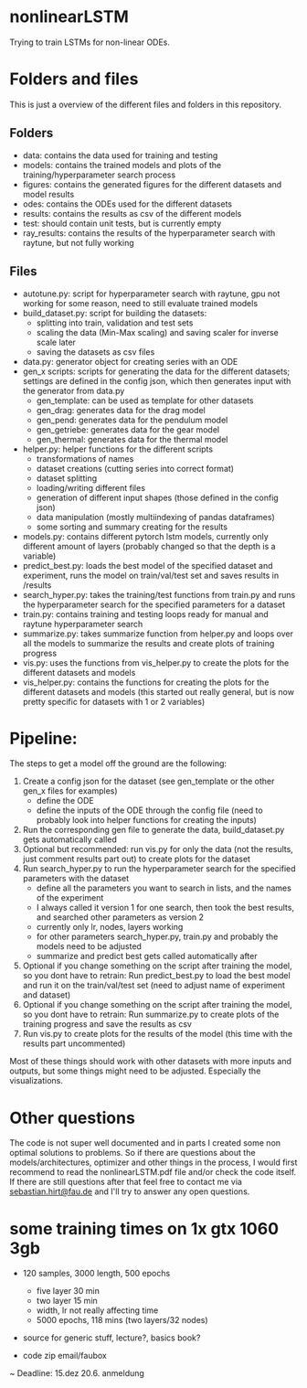 # nonlinearLSTM
Trying to train LSTMs for non-linear ODEs.

# Folders and files
This is just a overview of the different files and folders in this repository.
## Folders
- data: contains the data used for training and testing
- models: contains the trained models and plots of the training/hyperparameter search process
- figures: contains the generated figures for the different datasets and model results
- odes: contains the ODEs used for the different datasets
- results: contains the results as csv of the different models
- test: should contain unit tests, but is currently empty
- ray_results: contains the results of the hyperparameter search with raytune, but not fully working

## Files
- autotune.py: script for hyperparameter search with raytune, gpu not working for some reason, need to still evaluate trained models
- build_dataset.py: script for building the datasets:
    - splitting into train, validation and test sets
    - scaling the data (Min-Max scaling) and saving scaler for inverse scale later
    - saving the datasets as csv files
- data.py: generator object for creating series with an ODE 
- gen_x scripts: scripts for generating the data for the different datasets; settings are defined in the config json, which then generates input with the generator from data.py
    - gen_template: can be used as template for other datasets
    - gen_drag: generates data for the drag model
    - gen_pend: generates data for the pendulum model
    - gen_getriebe: generates data for the gear model
    - gen_thermal: generates data for the thermal model
- helper.py: helper functions for the different scripts
    - transformations of names
    - dataset creations (cutting series into correct format)
    - dataset splitting
    - loading/writing different files
    - generation of different input shapes (those defined in the config json)
    - data manipulation (mostly multiindexing of pandas dataframes)
    - some sorting and summary creating for the results
- models.py: contains different pytorch lstm models, currently only different amount of layers (probably changed so that the depth is a variable)
- predict_best.py: loads the best model of the specified dataset and experiment, runs the model on train/val/test set and saves results in /results
- search_hyper.py: takes the training/test functions from train.py and runs the hyperparameter search for the specified parameters for a dataset
- train.py: contains training and testing loops ready for manual and raytune hyperparameter search
- summarize.py: takes summarize function from helper.py and loops over all the models to summarize the results and create plots of training progress
- vis.py: uses the functions from vis_helper.py to create the plots for the different datasets and models
- vis_helper.py: contains the functions for creating the plots for the different datasets and models (this started out really general, but is now pretty specific for datasets with 1 or 2 variables)

# Pipeline:

The steps to get a model off the ground are the following:
1. Create a config json for the dataset (see gen_template or the other gen_x files for examples)
    - define the ODE
    - define the inputs of the ODE through the config file (need to probably look into helper functions for creating the inputs)
2. Run the corresponding gen file to generate the data, build_dataset.py gets automatically called
3. Optional but recommended: run vis.py for only the data (not the results, just comment results part out) to create plots for the dataset
4. Run search_hyper.py to run the hyperparameter search for the specified parameters with the dataset
    - define all the parameters you want to search in lists, and the names of the experiment
    - I always called it version 1 for one search, then took the best results, and searched other parameters as version 2
    - currently only lr, nodes, layers working
    - for other parameters search_hyper.py, train.py and probably the models need to be adjusted
    - summarize and predict best gets called automatically after
5. Optional if you change something on the script after training the model, so you dont have to retrain: Run predict_best.py to load the best model and run it on the train/val/test set (need to adjust name of experiment and dataset)
6. Optional if you change something on the script after training the model, so you dont have to retrain: Run summarize.py to create plots of the training progress and save the results as csv
7. Run vis.py to create plots for the results of the model (this time with the results part uncommented)

Most of these things should work with other datasets with more inputs and outputs, but some things might need to be adjusted. Especially the visualizations.

# Other questions

The code is not super well documented and in parts I created some non optimal solutions to problems. So if there are questions about the models/architectures, optimizer and other things in the process, I would first recommend to read the nonlinearLSTM.pdf file and/or check the code itself. If there are still questions after that feel free to contact me via <sebastian.hirt@fau.de> and I'll try to answer any open questions.


# some training times on 1x gtx 1060 3gb
- 120 samples, 3000 length, 500 epochs
    - five layer 30 min
    - two layer 15 min 
    - width, lr not really affecting time
    - 5000 epochs, 118 mins (two layers/32 nodes)


- source for generic stuff, lecture?, basics book?
- code zip email/faubox

~ Deadline: 15.dez
20.6. anmeldung
